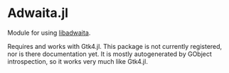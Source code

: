# Adwaita.jl

Module for using [libadwaita](https://gnome.pages.gitlab.gnome.org/libadwaita/doc/1.2/).

Requires and works with Gtk4.jl. This package is not currently registered, nor is there documentation yet. It is mostly autogenerated by GObject introspection, so it works very much like Gtk4.jl.
